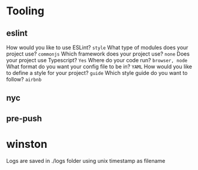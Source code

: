 # Tooling

## eslint

How would you like to use ESLint? `style`
What type of modules does your project use? `commonjs`
Which framework does your project use? `none`
Does your project use Typescript? `Yes`
Where do your code run? `browser, node`
What format do you want your config file to be in? `YAML`
How would you like to define a style for your project? `guide`
Which style guide do you want to follow? `airbnb`

## nyc

## pre-push

# winston

Logs are saved in ./logs folder using unix timestamp as filename